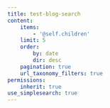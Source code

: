 ```yaml
---
title: test-blog-search
content:
    items:
        - '@self.children'
    limit: 5
    order:
        by: date
        dir: desc
    pagination: true
    url_taxonomy_filters: true
permissions:
    inherit: true
use_simplesearch: true
---
```



